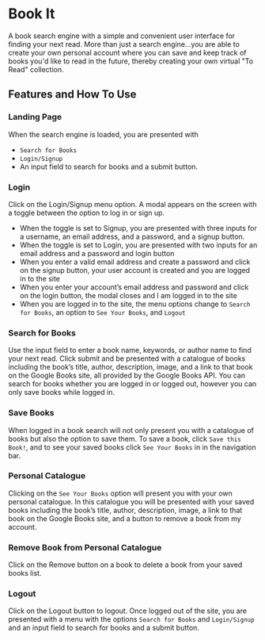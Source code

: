 # Book It

A book search engine with a simple and convenient user interface for finding your next read. More than just a search engine...you are able to create your own 
personal account where you can save and keep track of books you'd like to read in the future, thereby creating your own virtual "To Read" collection.

## Features and How To Use

### Landing Page
When the search engine is loaded, you are presented with 
* `Search for Books`
* `Login/Signup` 
* An input field to search for books and a submit button.

### Login
Click on the Login/Signup menu option. A modal appears on the screen with a toggle between the option to log in or sign up.
* When the toggle is set to Signup, you are presented with three inputs for a username, an email address, and a password, and a signup button.
* When the toggle is set to Login, you are presented with two inputs for an email address and a password and login button
* When you enter a valid email address and create a password and click on the signup button, your user account is created and you are logged in to the site
* When  you enter your account’s email address and password and click on the login button, the modal closes and I am logged in to the site
* When you are logged in to the site, the menu options change to `Search for Books`, an option to `See Your Books`, and `Logout`

### Search for Books
Use the input field to enter a book name, keywords, or author name to find your next read. Click submit and be presented with a catalogue of books including 
the book’s title, author, description, image, and a link to that book on the Google Books site, all provided by the Google Books API. You can search for books 
whether you are logged in or logged out, however you can only save books while logged in.

### Save Books
When logged in a book search will not only present you with a catalogue of books but also the option to save them. To save a book, click `Save this Book!`, 
and to see your saved books click `See Your Books` in in the navigation bar.

### Personal Catalogue
Clicking on the `See Your Books` option will present you with your own personal catalogue. In this catalogue you will be presented with your saved books 
including the book’s title, author, description, image, a link to that book on the Google Books site, and a button to remove a book from my account.

### Remove Book from Personal Catalogue
Click on the Remove button on a book to delete a book from your saved books list.

### Logout
Click on the Logout button to logout.
Once logged out of the site, you are presented with a menu with the options `Search for Books` and `Login/Signup` and an input field to search for books and a submit button. 
